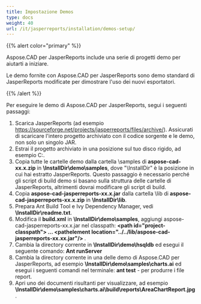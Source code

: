 ```yaml
---
title: Impostazione Demos
type: docs
weight: 40
url: /it/jasperreports/installation/demos-setup/
---
```


{{% alert color="primary" %}}

Aspose.CAD per JasperReports include una serie di progetti demo per aiutarti a iniziare.

Le demo fornite con Aspose.CAD per JasperReports sono demo standard di JasperReports modificate per dimostrare l'uso dei nuovi esportatori.

{{% /alert %}}

Per eseguire le demo di Aspose.CAD per JasperReports, segui i seguenti passaggi:

1. Scarica JasperReports (ad esempio https://sourceforge.net/projects/jasperreports/files/archive/). Assicurati di scaricare l'intero progetto archiviato con il codice sorgente e le demo, non solo un singolo JAR.
1. Estrai il progetto archiviato in una posizione sul tuo disco rigido, ad esempio C:\.
1. Copia tutte le cartelle demo dalla cartella \samples di **aspose-cad-xx.x.zip** in **\InstallDir\demo\samples**, dove "\InstallDir" è la posizione in cui hai estratto JasperReports. Questo passaggio è necessario perché gli script di build demo si basano sulla struttura delle cartelle di JasperReports, altrimenti dovrai modificare gli script di build.
1. Copia **aspose-cad-jasperreports-xx.x.jar** dalla cartella \lib di **aspose-cad-jasperreports-xx.x.zip** in **\InstallDir\lib**.
1. Prepara Ant Build Tool e Ivy Dependency Manager, vedi **\InstallDir\readme.txt**.
1. Modifica il **build.xml** in **\InstallDir\demo\samples**, aggiungi aspose-cad-jasperreports-xx.x.jar nel classpath:
   **\<path id="project-classpath"> ... \<pathelement location="../../lib/aspose-cad-jasperreports-xx.xx.jar"/> </path>**.
1. Cambia la directory corrente in **\InstallDir\demo\hsqldb** ed esegui il seguente comando:
   **Ant runServer**
1. Cambia la directory corrente in una delle demo di Aspose.CAD per JasperReports, ad esempio **\InstallDir\demo\samples\charts.ai** ed esegui i seguenti comandi nel terminale:
   **ant test** - per produrre i file report.
1. Apri uno dei documenti risultanti per visualizzare, ad esempio **\InstallDir\demo\samples\charts.ai\build\reports\AreaChartReport.jpg**.
